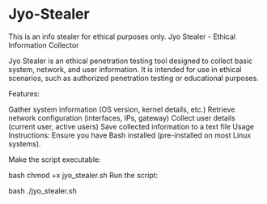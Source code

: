 # Jyo-Stealer
This is an info stealer for ethical purposes only.
Jyo Stealer - Ethical Information Collector

Jyo Stealer is an ethical penetration testing tool designed to collect basic system, network, and user information. It is intended for use in ethical scenarios, such as authorized penetration testing or educational purposes.

Features:

Gather system information (OS version, kernel details, etc.)
Retrieve network configuration (interfaces, IPs, gateway)
Collect user details (current user, active users)
Save collected information to a text file
Usage Instructions:
Ensure you have Bash installed (pre-installed on most Linux systems).

Make the script executable:

bash
chmod +x jyo_stealer.sh
Run the script:

bash
./jyo_stealer.sh
